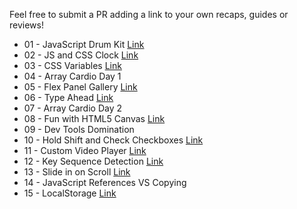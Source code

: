 ﻿Feel free to submit a PR adding a link to your own recaps, guides or reviews!
* 01 - JavaScript Drum Kit [Link](https://parth4149.github.io/sample.html.io/01%20-%20JavaScript%20Drum%20Kit/index.html) 
* 02 - JS and CSS Clock [Link](https://parth4149.github.io/sample.html.io/02%20-%20JS%20and%20CSS%20Clock/index.html) 
* 03 - CSS Variables [Link](https://parth4149.github.io/sample.html.io/03%20-%20CSS%20Variables/index.html) 
* 04 - Array Cardio Day 1 
* 05 - Flex Panel Gallery [Link](https://parth4149.github.io/sample.html.io/05%20-%20Flex%20Panel%20Gallery/index.html)
* 06 - Type Ahead [Link](https://parth4149.github.io/sample.html.io/06%20-%20Type%20Ahead/index.html)
* 07 - Array Cardio Day 2
* 08 - Fun with HTML5 Canvas [Link](https://parth4149.github.io/sample.html.io/08%20-%20Fun%20with%20HTML5%20Canvas/index.html)
* 09 - Dev Tools Domination
* 10 - Hold Shift and Check Checkboxes [Link](https://parth4149.github.io/sample.html.io/10%20-%20Hold%20Shift%20and%20Check%20Checkboxes/index.html)
* 11 - Custom Video Player [Link](https://parth4149.github.io/sample.html.io/11%20-%20Custom%20Video%20Player/index.html)
* 12 - Key Sequence Detection [Link](https://parth4149.github.io/sample.html.io/12%20-%20Key%20Sequence%20Detection/index.html)
* 13 - Slide in on Scroll [Link](https://parth4149.github.io/sample.html.io/13%20-%20Slide%20in%20on%20Scroll/index.html)
* 14 - JavaScript References VS Copying 
* 15 - LocalStorage [Link](https://parth4149.github.io/sample.html.io/15%20-%20LocalStorage/index.html)
